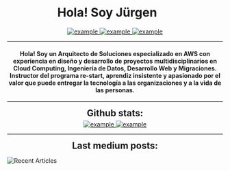 <h1 align="center">Hola! Soy Jürgen <img width="30px"></h1>


<div style="margin-top:10px" align="center">
  <div>
    <a href="https://medium.com/@JugueDev" target="_blank">
      <img src="https://img.shields.io/badge/medium-000000.svg?style=for-the-badge&logo=medium&logoColor=white" alt="example"/>
    </a>
    <a  href="https://linkedin.com/in/example" target="_blank">
      <img src="https://img.shields.io/badge/Linked%20In-0A66C2.svg?style=for-the-badge&logo=linkedin&logoColor=white" alt="example"/>
    </a>
    <a href="https://tiktok.com/@juguedev" target="_blank">
      <img src="https://img.shields.io/badge/TikTok-000000?style=for-the-badge&logo=tiktok&logoColor=white" alt="example"/>
    </a>
  </div>
</div>

----

  
<h4 font-size="20" align="center">
Hola! Soy un Arquitecto de Soluciones especializado en AWS con experiencia en diseño y desarrollo de proyectos multidisciplinarios en Cloud Computing, Ingeniería de Datos, Desarrollo Web y Migraciones. Instructor del programa re-start, aprendiz insistente y apasionado por el valor que puede entregar la tecnología a las organizaciones y a la vida de las personas.
</h4>

----

<div align="center">
<h2 align="center" style="margin: 5px 10px;">Github stats:</h2> 
      <a href="https://github.com/JugueDev" target="_blank">
      <img src="https://github-readme-stats.vercel.app/api?username=JugueDev&show_icons=true&theme=dracula&locale=en" alt="example"/>
    </a>
      <a href="https://github.com/JugueDev" target="_blank">
      <img src="https://github-readme-streak-stats.herokuapp.com/?user=JugueDev&theme=dracula" alt="example"/>
    </a>
</div>

----

<h2 align="center" style="margin: 5px 10px;">Last medium posts:</h2> 

<a target="_blank"><img src="https://read-medium-app-juguedev.vercel.app/latest?username=JugueDev&limit=6&theme=dracula" alt="Recent Articles"> 
<!--  theme=nord -->


 
